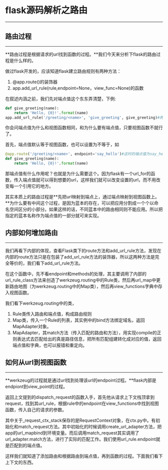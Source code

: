 # flask源码解析之路由
---
## 路由过程
---
**路由过程是根据请求的url找到函数的过程。**我们今天来分析下flask的路由过程是什么样的。


做过flask开发的，应该知道flask建立路由规则有两种方法：

 1. @app.route()的装饰器
 2. app.add_url_rule(rule,endpoint=None，view_func=None)的函数


在叙述内涵之前，我们先对端点值这个东东弄清楚，下例:
```python
def give_greeting(name):
    return 'Hello, {0}!'.format(name)
app.add_url_rule('/greeting/<name>', 'give_greeting', give_greeting)#两种方法等价，传入参数见上
```
你会问端点值为什么和视图函数相同，和为什么要有端点值，只要视图函数不就行了。


首先，端点值默认等于视图函数，也可以设置为不等于，如
```python
@app.route('/greeting/<name>', endpoint='say_hello')#这时的端点值为say_hello
def give_greeting(name):
    return 'Hello, {0}!'.format(name)
```
那端点值有什么作用呢？也就是为什么需要这个。因为flask有一个url_for的函数，传入端点值就可以得到想要的url，这样我们就可以改变设置的url，而不用改变每一个引用它的地方。


其实本质上的路由过程是**先把url映射到端点上，通过端点映射到视图函数上。**为什么要有中间这个过程，是因为蓝本的存在，可以把应用分割成一个个以命名空间区分的小部分。如果这样的话，不同蓝本中的路由相同则不能应用。所以把指定的蓝本名称作为端点值的一部分就可来实现。
## 内部如何增加路由

---

我们再看下内部的体现，查看Flask类下的route方法和add_url_rule方法，发现在内部的route方法只是在包装了add_url_rule方法的装饰器，所以这两种方法是完全等价的，我们看下add_url_rule方法。


在这个函数中，先不看endpoint和methods的处理，其主要调用了内部的url_rule_class方法来创造了werkzeug.routing中的Rule类，然后再url_map中更新路由地图（为werkzeug.routing中的Map类），然后再view_functions字典中存入视图函数。


我们看下werkzeug.routing中的类，

 1. Rule类传入路由和端点值，构成路由规则
 2. Map类，传入一个Rule的列表，其实例中的bind方法绑定域名，返回MapAdapter对象。
 3. MapAdapter，其match方法（传入匹配的路由和方法），用实现compile的正则表达式去匹配给出的真是路径信息，把所有匹配组建转化成对应的值，返回端点值和字典，也可以报错和重定向。
 
 ## 如何从url到视图函数
 
 ---
 
**werkzeug的过程就是通过url找到处理该url的endpoint过程。**flask内部是endpiont到view_point的过程。


返回上文提到的dispatch_request的函数入手，首先他从请求上下文栈顶拿到request，找到其url_rule，根据rule中的endpoint在view_functions中找到视图函数，传入自己的请求的参数。

其中关于_request_ctx_stack保存的是RequestContext对象，在ctx.py中。有初始化和match_request方法。其中初始化的时候调用create_url_adapter方法，把app的url_mapbind到环境变量。而后调用match_request其实调用了url_adapter.match方法，进行了实际的匹配工作。我们使用url_rule.endpoint就是匹配到的端点值。


这样我们就知道了添加路由和根据路由到端点值，再到函数的过程。下面我们看下上下文的东西。
